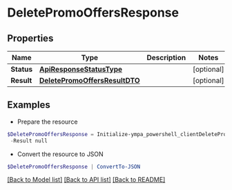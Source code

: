 # DeletePromoOffersResponse
## Properties

Name | Type | Description | Notes
------------ | ------------- | ------------- | -------------
**Status** | [**ApiResponseStatusType**](ApiResponseStatusType.md) |  | [optional] 
**Result** | [**DeletePromoOffersResultDTO**](DeletePromoOffersResultDTO.md) |  | [optional] 

## Examples

- Prepare the resource
```powershell
$DeletePromoOffersResponse = Initialize-ympa_powershell_clientDeletePromoOffersResponse  -Status null `
 -Result null
```

- Convert the resource to JSON
```powershell
$DeletePromoOffersResponse | ConvertTo-JSON
```

[[Back to Model list]](../README.md#documentation-for-models) [[Back to API list]](../README.md#documentation-for-api-endpoints) [[Back to README]](../README.md)

